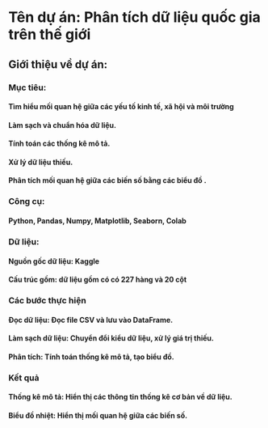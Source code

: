 # Tên dự án: Phân tích dữ liệu quốc gia trên thế giới 
## Giới thiệu về dự án:

### Mục tiêu: 

#### Tìm hiểu mối quan hệ giữa các yếu tố kinh tế, xã hội và môi trường 
#### Làm sạch và chuẩn hóa dữ liệu.
#### Tính toán các thống kê mô tả.
#### Xử lý dữ liệu thiếu.
#### Phân tích mối quan hệ giữa các biến số bằng các biểu đồ .

### Công cụ:

#### Python, Pandas, Numpy, Matplotlib, Seaborn, Colab

### Dữ liệu:

#### Nguồn gốc dữ liệu: Kaggle
#### Cấu trúc gồm: dữ liệu gồm có có 227 hàng và 20 cột 

### Các bước thực hiện

#### Đọc dữ liệu: Đọc file CSV và lưu vào DataFrame.
#### Làm sạch dữ liệu: Chuyển đổi kiểu dữ liệu, xử lý giá trị thiếu.
#### Phân tích: Tính toán thống kê mô tả, tạo biểu đồ.

### Kết quả

#### Thống kê mô tả: Hiển thị các thông tin thống kê cơ bản về dữ liệu.
#### Biểu đồ nhiệt: Hiển thị mối quan hệ giữa các biến số.


